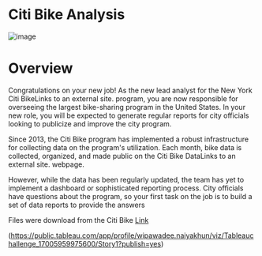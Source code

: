 # Citi Bike Analysis 

![image](https://github.com/wnaiyakhu/citi_bike/assets/136635119/d10fbc14-3d4d-4a21-a826-6019c690a787)

# Overview

Congratulations on your new job! As the new lead analyst for the New York Citi BikeLinks to an external site. program, you are now responsible for overseeing the largest bike-sharing program in the United States. In your new role, you will be expected to generate regular reports for city officials looking to publicize and improve the city program.

Since 2013, the Citi Bike program has implemented a robust infrastructure for collecting data on the program's utilization. Each month, bike data is collected, organized, and made public on the Citi Bike DataLinks to an external site. webpage.

However, while the data has been regularly updated, the team has yet to implement a dashboard or sophisticated reporting process. City officials have questions about the program, so your first task on the job is to build a set of data reports to provide the answers

Files were download from the Citi Bike [Link](https://s3.amazonaws.com/tripdata/index.html)


(https://public.tableau.com/app/profile/wipawadee.naiyakhun/viz/Tableauchallenge_17005959975600/Story1?publish=yes)
